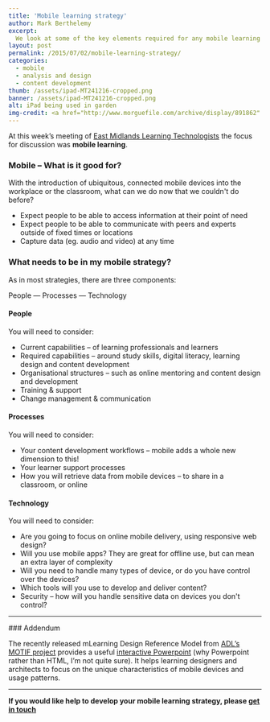 ```yaml
---
title: 'Mobile learning strategy'
author: Mark Berthelemy
excerpt: 
  We look at some of the key elements required for any mobile learning strategy&ndash; whether in the workplace or in formal education
layout: post
permalink: /2015/07/02/mobile-learning-strategy/
categories:
  - mobile
  - analysis and design
  - content development
thumb: /assets/ipad-MT241216-cropped.png
banner: /assets/ipad-MT241216-cropped.png
alt: iPad being used in garden
img-credit: <a href="http://www.morguefile.com/archive/display/891862" target="_blank">Morguefile</a>
---
```


At this week&rsquo;s meeting of <a href="https://eastmidslt.wordpress.com/about/" target="_blank">East Midlands Learning Technologists</a> the focus for discussion was <strong>mobile learning</strong>.

### Mobile &ndash; What is it good for?

With the introduction of ubiquitous, connected mobile devices into the workplace or the classroom, what can we do now that we couldn't do before?

+ Expect people to be able to access information at their point of need
+ Expect people to be able to communicate with peers and experts outside of fixed times or locations
+ Capture data (eg. audio and video) at any time

### What needs to be in my mobile strategy?

As in most strategies, there are three components:

People &mdash; Processes &mdash; Technology

#### People

You will need to consider:

+ Current capabilities &ndash; of learning professionals and learners
+ Required capabilities &ndash; around study skills, digital literacy, learning design and content development
+ Organisational structures &ndash; such as online mentoring and content design and development
+ Training &amp; support
+ Change management &amp; communication

#### Processes

You will need to consider:

+ Your content development workflows &ndash; mobile adds a whole new dimension to this!
+ Your learner support processes
+ How you will retrieve data from mobile devices &ndash; to share in a classroom, or online

#### Technology

You will need to consider:

- Are you going to focus on online mobile delivery, using responsive web design?
- Will you use mobile apps? They are great for offline use, but can mean an extra layer of complexity
- Will you need to handle many types of device, or do you have control over the devices?
- Which tools will you use to develop and deliver content?
- Security &ndash; how will you handle sensitive data on devices you don't control?

<hr />
### Addendum

The recently released mLearning Design Reference Model from [ADL&rsquo;s MOTIF project](https://motifproject.org/) provides a useful [interactive Powerpoint](http://www.adlnet.gov/downloads/mlearning.pptx) (why Powerpoint rather than HTML, I&rsquo;m not quite sure). It helps learning designers and architects to focus on the unique characteristics of mobile devices and usage patterns.

<hr />

<p><strong>If you would like help to develop your mobile learning strategy, please <a href="/contact.html">get in touch</a></strong></p>